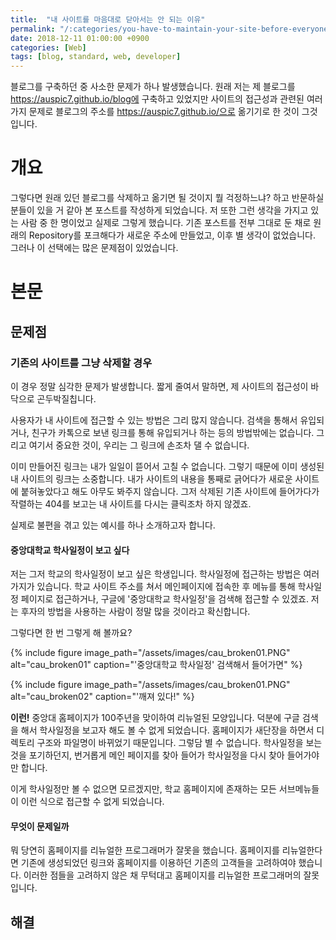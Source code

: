 ```yaml
---
title:  "내 사이트를 마음대로 닫아서는 안 되는 이유"
permalink: "/:categories/you-have-to-maintain-your-site-before-everyone-notice-it"
date: 2018-12-11 01:00:00 +0900
categories: [Web]
tags: [blog, standard, web, developer]
---
```


블로그를 구축하던 중 사소한 문제가 하나 발생했습니다. 원래 저는 제 블로그를 https://auspic7.github.io/blog에 구축하고 있었지만 사이트의 접근성과 관련된 여러 가지 문제로 블로그의 주소를 https://auspic7.github.io/으로 옮기기로 한 것이 그것입니다.

# 개요

그렇다면 원래 있던 블로그를 삭제하고 옮기면 될 것이지 뭘 걱정하느냐? 하고 반문하실 분들이 있을 거 같아 본 포스트를 작성하게 되었습니다. 저 또한 그런 생각을 가지고 있는 사람 중 한 명이었고 실제로 그렇게 했습니다. 기존 포스트를 전부 그대로 둔 채로 원래의 Repository를 포크해다가 새로운 주소에 만들었고, 이후 별 생각이 없었습니다. 그러나 이 선택에는 많은 문제점이 있었습니다.

# 본문

## 문제점

### 기존의 사이트를 그냥 삭제할 경우

이 경우 정말 심각한 문제가 발생합니다. 짧게 줄여서 말하면, 제 사이트의 접근성이 바닥으로 곤두박질칩니다.

사용자가 내 사이트에 접근할 수 있는 방법은 그리 많지 않습니다. 검색을 통해서 유입되거나, 친구가 카톡으로 보낸 링크를 통해 유입되거나 하는 등의 방법밖에는 없습니다. 그리고 여기서 중요한 것이, 우리는 그 링크에 손조차 댈 수 없습니다.

이미 만들어진 링크는 내가 일일이 뜯어서 고칠 수 없습니다. 그렇기 때문에 이미 생성된 내 사이트의 링크는 소중합니다.  내가 사이트의 내용을 통째로 긁어다가 새로운 사이트에 붙혀놓았다고 해도 아무도 봐주지 않습니다. 그저 삭제된 기존 사이트에 들어가다가 작렬하는 404를 보고는 내 사이트를 다시는 클릭조차 하지 않겠죠.

실제로 불편을 겪고 있는 예시를 하나 소개하고자 합니다.

#### 중앙대학교 학사일정이 보고 싶다

저는 그저 학교의 학사일정이 보고 싶은 학생입니다. 학사일정에 접근하는 방법은 여러 가지가 있습니다. 학교 사이트 주소를 쳐서 메인페이지에 접속한 후 메뉴를 통해 학사일정 페이지로 접근하거나, 구글에 '중앙대학교 학사일정'을 검색해 접근할 수 있겠죠. 저는 후자의 방법을 사용하는 사람이 정말 많을 것이라고 확신합니다.

그렇다면 한 번 그렇게 해 볼까요?

{% include figure image_path="/assets/images/cau_broken01.PNG" alt="cau_broken01" caption="'중앙대학교 학사일정' 검색해서 들어가면" %}

{% include figure image_path="/assets/images/cau_broken01.PNG" alt="cau_broken02" caption="'깨져 있다!" %}

**이런!** 중앙대 홈페이지가 100주년을 맞이하여 리뉴얼된 모양입니다. 덕분에 구글 검색을 해서 학사일정을 보고자 해도 볼 수 없게 되었습니다. 홈페이지가 새단장을 하면서 디렉토리 구조와 파일명이 바뀌었기 때문입니다. 그렇담 별 수 없습니다. 학사일정을 보는 것을 포기하던지, 번거롭게 메인 페이지를 찾아 들어가 학사일정을 다시 찾아 들어가야만 합니다.

이게 학사일정만 볼 수 없으면 모르겠지만, 학교 홈페이지에 존재하는 모든 서브메뉴들이 이런 식으로 접근할 수 없게 되었습니다.

#### 무엇이 문제일까

뭐 당연히 홈페이지를 리뉴얼한 프로그래머가 잘못을 했습니다. 홈페이지를 리뉴얼한다면 기존에 생성되었던 링크와 홈페이지를 이용하던 기존의 고객들을 고려하여야 했습니다. 이러한 점들을 고려하지 않은 채 무턱대고 홈페이지를 리뉴얼한 프로그래머의 잘못입니다.

## 해결

